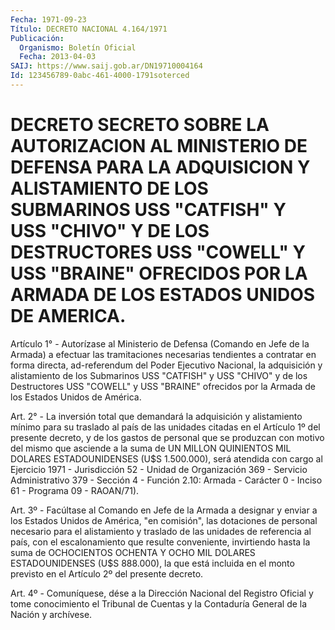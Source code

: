 ```yaml
---
Fecha: 1971-09-23
Título: DECRETO NACIONAL 4.164/1971
Publicación:
  Organismo: Boletín Oficial
  Fecha: 2013-04-03
SAIJ: https://www.saij.gob.ar/DN19710004164
Id: 123456789-0abc-461-4000-1791soterced
---
```

# DECRETO SECRETO SOBRE LA AUTORIZACION AL MINISTERIO DE DEFENSA PARA LA ADQUISICION Y ALISTAMIENTO DE LOS SUBMARINOS USS "CATFISH" Y USS "CHIVO" Y DE LOS DESTRUCTORES USS "COWELL" Y USS "BRAINE" OFRECIDOS POR LA ARMADA DE LOS ESTADOS UNIDOS DE AMERICA.

<a id="1"></a>
Artículo 1° - Autorízase al Ministerio de Defensa (Comando en Jefe de la Armada) a efectuar las tramitaciones necesarias tendientes a contratar en forma directa, ad-referendum del Poder Ejecutivo Nacional, la adquisición y alistamiento de los Submarinos USS "CATFISH" y USS "CHIVO" y de los Destructores USS "COWELL" y USS "BRAINE" ofrecidos por la Armada de los Estados Unidos de América.

<a id="2"></a>
Art. 2° - La inversión total que demandará la adquisición y alistamiento mínimo para su traslado al país de las unidades citadas en el Artículo 1º del presente decreto, y de los gastos de personal que se produzcan con motivo del mismo que asciende a la suma de UN MILLON QUINIENTOS MIL DOLARES ESTADOUNIDENSES (U$S 1.500.000), será atendida con cargo al Ejercicio 1971 - Jurisdicción 52 - Unidad de Organización 369 - Servicio Administrativo 379 - Sección 4 - Función 2.10: Armada - Carácter 0 - Inciso 61 - Programa 09 - RAOAN/71).

<a id="3"></a>
Art. 3º - Facúltase al Comando en Jefe de la Armada a designar y enviar a los Estados Unidos de América, "en comisión", las dotaciones de personal necesario para el alistamiento y traslado de las unidades de referencia al país, con el escalonamiento que resulte conveniente, invirtiendo hasta la suma de OCHOCIENTOS OCHENTA Y OCHO MIL DOLARES ESTADOUNIDENSES (U$S 888.000), la que está incluida en el monto previsto en el Artículo 2º del presente decreto.

<a id="4"></a>
Art. 4º - Comuníquese, dése a la Dirección Nacional del Registro Oficial y tome conocimiento el Tribunal de Cuentas y la Contaduría General de la Nación y archívese.
